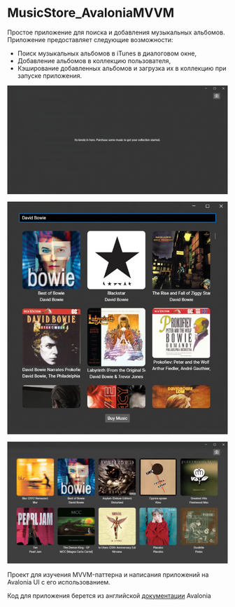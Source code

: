 # MusicStore_AvaloniaMVVM
Простое приложение для поиска и добавления музыкальных альбомов. 
Приложение предоставляет следующие возможности:
- Поиск музыкальных альбомов в iTunes в диалоговом окне,
- Добавление альбомов в коллекцию пользователя,
- Кэширование добавленных альбомов и загрузка их в коллекцию при запуске приложения.

![Окно с пустой коллекцией](https://github.com/WizMe-M/MusicStore_AvaloniaMVVM/raw/master/MusicStore_AvaloniaMVVM/Assets/empty_collection.png)

![Диалоговое окно поиска и выбора альбома](https://github.com/WizMe-M/MusicStore_AvaloniaMVVM/raw/master/MusicStore_AvaloniaMVVM/Assets/choose_album.jpg)

![Окно с коллекцией добавленных альбомов](https://github.com/WizMe-M/MusicStore_AvaloniaMVVM/raw/master/MusicStore_AvaloniaMVVM/Assets/filled_collection.png)

Проект для изучения MVVM-паттерна и написания приложений на Avalonia UI с его использованием.

Код для приложения берется из английской [документации](https://docs.avaloniaui.net/tutorials/music-store-app) Avalonia
